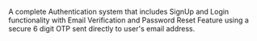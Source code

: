 A complete Authentication system that includes SignUp and Login functionality with Email Verification and Password Reset Feature using a secure 6 digit OTP sent directly to user's email address.
